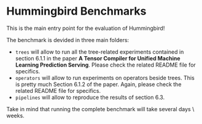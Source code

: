# Hummingbird Benchmarks

This is the main entry point for the evaluation of Hummingbird!

The benchmark is devided in three main folders:
- `trees` will allow to run all the tree-related experiments contained in section 6.1.1 in the paper **A Tensor Compiler for Unified Machine Learning Prediction Serving**. Please check the related README file for specifics.
- `operators` will allow to run experiments on operators beside trees. This is pretty much Section 6.1.2 of the paper. Again, please check the related README file for specifics.
- `pipelines` will allow to reproduce the results of section 6.3.

Take in mind that running the complete benchmark will take several days \ weeks.


